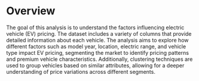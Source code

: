 # Overview 
The goal of this analysis is to understand the factors influencing electric vehicle (EV) pricing. The dataset includes a variety of columns that provide detailed information about each vehicle.
The analysis aims to explore how different factors such as model year, location, electric range, and vehicle type impact EV pricing, segmenting the market to identify pricing patterns and premium vehicle characteristics.
Additionally, clustering techniques are used to group vehicles based on similar attributes, allowing for a deeper understanding of price variations across different segments.
